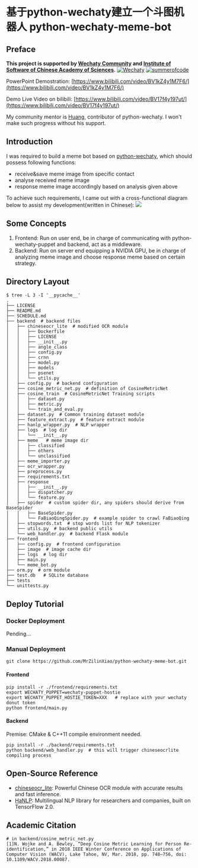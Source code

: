 # 基于python-wechaty建立一个斗图机器人 python-wechaty-meme-bot
## Preface
**This project is supported by [Wechaty Community](https://github.com/wechaty) and [Institute of Software of Chinese Academy of Sciences](https://isrc.iscas.ac.cn/summer2020/).**
[![Wechaty](https://wechaty.js.org/img/wechaty-logo.svg)](https://github.com/wechaty/wechaty)
[![summerofcode](https://isrc.iscas.ac.cn/summer2020/help/assets/summer2020.svg)](https://isrc.iscas.ac.cn/summer2020/)

PowerPoint Demostration: [https://www.bilibili.com/video/BV1kZ4y1M7F6/](https://www.bilibili.com/video/BV1kZ4y1M7F6/)

Demo Live Video on bilibili: [https://www.bilibili.com/video/BV17f4y197ut/](https://www.bilibili.com/video/BV17f4y197ut/)

My community mentor is [Huang](https://github.com/huangaszaq), contributor of python-wechaty. I won't make such progress without his support.

## Introduction
I was required to build a meme bot based on [python-wechaty](https://github.com/wechaty/python-wechaty), which should possess following functions:
- receive&save meme image from specific contact
- analyse received meme image 
- response meme image accordingly based on analysis given above

To achieve such requirements, I came out with a cross-functional diagram below to assist my development(written in Chinese):
![](https://upyun.mrxiao.net/img/Drawing4.svg)

## Some Concepts
1. Frontend: Run on user end, be in charge of communicating with python-wechaty-puppet and backend, act as a middleware.
2. Backend: Run on server end equipping a NVIDIA GPU, be in charge of analyzing meme image and choose response meme based on certain strategy.

## Directory Layout

```shell script
$ tree -L 3 -I '__pycache__'
.
├── LICENSE
├── README.md
├── SCHEDULE.md
├── backend  # backend files
│   ├── chineseocr_lite  # modified OCR module
│   │   ├── Dockerfile
│   │   ├── LICENSE
│   │   ├── __init__.py
│   │   ├── angle_class
│   │   ├── config.py
│   │   ├── crnn
│   │   ├── model.py
│   │   ├── models
│   │   ├── psenet
│   │   └── utils.py
│   ├── config.py  # backend configuration
│   ├── cosine_metric_net.py  # definition of CosineMetricNet
│   ├── cosine_train  # CosineMetricNet Training scripts
│   │   ├── dataset.py
│   │   ├── metric.py
│   │   └── train_and_eval.py
│   ├── dataset.py  # Common training dataset module
│   ├── feature_extract.py  # feature extract module
│   ├── hanlp_wrapper.py  # NLP wrapper
│   ├── logs  # log dir
│   │   └── __init__.py
│   ├── meme   # meme image dir
│   │   ├── classified
│   │   ├── others
│   │   └── unclassified
│   ├── meme_importer.py
│   ├── ocr_wrapper.py
│   ├── preprocess.py
│   ├── requirements.txt
│   ├── response
│   │   ├── __init__.py
│   │   ├── dispatcher.py
│   │   └── feature.py
│   ├── spider  # custom spider dir, any spiders should derive from BaseSpider
│   │   ├── BaseSpider.py
│   │   └── FaBiaoQingSpider.py  # example spider to crawl FaBiaoQing
│   ├── stopwords.txt  # stop words list for NLP tokenizer
│   ├── utils.py  # backend public utils
│   └── web_handler.py  # backend Flask module
├── frontend
│   ├── config.py  # frontend configuration
│   ├── image  # image cache dir
│   ├── logs  # log dir
│   ├── main.py
│   └── meme_bot.py
├── orm.py  # orm module
├── test.db   # SQLite database
├── tests
└── unittests.py

```

## Deploy Tutorial
### Docker Deployment
Pending...

### Manual Deployment
```
git clone https://github.com/MrZilinXiao/python-wechaty-meme-bot.git
```
#### Frontend
```shell script
pip install -r ./frontend/requirements.txt
export WECHATY_PUPPET=wechaty-puppet-hostie
export WECHATY_PUPPET_HOSTIE_TOKEN=XXX   # replace with your wechaty donut token
python frontend/main.py
```
#### Backend
Premise: CMake & C++11 compile environment needed.
```shell script
pip install -r ./backend/requirements.txt
python backend/web_handler.py  # this will trigger chineseocrlite compiling process
```

## Open-Source Reference
- [chineseocr_lite](https://github.com/ouyanghuiyu/chineseocr_lite/tree/master): Powerful Chinese OCR module with accurate results and fast inference.
- [HaNLP](https://github.com/hankcs/HanLP): Multilingual NLP library for researchers and companies, built on TensorFlow 2.0.

## Academic Citation
```
# in backend/cosine_metric_net.py
[1]N. Wojke and A. Bewley, “Deep Cosine Metric Learning for Person Re-identification,” in 2018 IEEE Winter Conference on Applications of Computer Vision (WACV), Lake Tahoe, NV, Mar. 2018, pp. 748–756, doi: 10.1109/WACV.2018.00087.
```